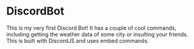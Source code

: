 # DiscordBot

This is my very first Discord Bot! It has a couple of cool commands, including getting the weather data of some city or insulting your friends. 
This is built with DiscordJS and uses embed commands.
